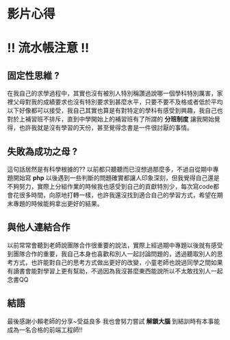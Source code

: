 # 影片心得

# !! 流水帳注意 !!

## 固定性思維 ? 
在我自己的求學過程中，其實也沒有被別人特別稱讚過說哪一個學科特別厲害，家裡父母對我的成績要求也沒有特別要求到甚麼水平，只要不要不及格或者低於平均以下好像都可以接受，我自己其實也算是有對特定的學科有感受到興趣，我自己也對於上補習班不排斥，直到中學開始上的補習班有了所謂的 **分班制度** 讓我開始覺得，也許我就是沒有學習的天份，甚至覺得念書是一件很討厭的事情。
## 失敗為成功之母 ?
這句話居然是有科學根據的?? 以前都只聽聽而已沒想過那麼多，不過自從期中專題開始寫 **php** 以後遇到一些判斷的問題確實都讓人印象深刻，但我覺得自己還是不夠努力，實際上分組作業的時候我也感受到自己的貢獻特別少，每次寫code都會花很多時間，向原地打轉一樣，也許我還沒找到適合自己的學習方式，希望在期末專題的時候能夠拿出更好的結果。
## 與他人連結合作
以前常常會聽到老師說團隊合作很重要的說法，實際上經過期中專題以後就有感受到團隊合作的重要，我自己本身也喜歡和別人一起討論問題的，透過聽取別人的思考方式，也許能對自己的思考方式做出更好的改變，小童老師也說過同學之間如果有讀書會能對學習上更有幫助，不過因為我沒甚麼東西能說所以不太敢找別人一起念書QQ

## 結語
最後感謝小賴老師的分享~受益良多
我也會努力嘗試 **解鎖大腦** 到結訓時有本事能成為一名合格的前端工程師!!
